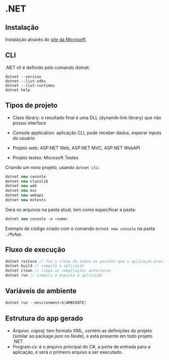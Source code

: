 # .NET

## Instalação

Instalação através do [site da Microsoft](https://dotnet.microsoft.com/en-us/download).

## CLI

.NET cli é definido pelo comando dotnet:

```shell
dotnet --version
dotnet --list-sdks
dotnet --list-runtimes
dotnet help
```

## Tipos de projeto

- Class library: o resultado final é uma DLL (dynamik-link library) que não possui interface

- Console application: aplicação CLI, pode receber dados, esperar inputs do usuário

- Projeto web: ASP.NET Web, ASP.NET MVC, ASP.NET WebAPI

- Projeto testes: Microsoft Testes

Criando um novo projeto, usando ```dotnet cli```:
 
```csharp
dotnet new console
dotnet new classlib
dotnet new web
dotnet new mvc
dotnet new webapi
dotnet new mstests
```

Gera os arquivos na pasta atual, tem como especificar a pasta:

```csharp
dotnet new console -o <nome>
```

Exemplo de código criado com o comando ```dotnet new console``` na pasta ```./MyApp```.

## Fluxo de execução 

```csharp
dotnet restore // faz o clone de todos os pacotes que a aplicação precisa
dotnet build // compila a aplicação
dotnet clean // limpa as compilações anteriores
dotnet run // compila e executa a aplicação
```

## Variáveis de ambiente

```csharp
dotnet run --environment=${AMBIENTE}
```

## Estrutura do app gerado

- Arquivo .csproj: tem formato XML, contém as definições do projeto (similar ao package.json no Node), e está presente em todo projeto .NET
- Program.cs: é o arquivo principal do C#, a porta de entrada para a aplicação, e será o primeiro arquivo a ser executado.


